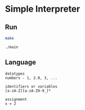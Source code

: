 # Simple Interpreter

## Run

```bash
make

./main
```

## Language

```
datatypes
numbers - 1, 2.0, 3, ...

identifiers or variables
[a-zA-Z][a-zA-Z0-9_]*

assignment
x = 2

```